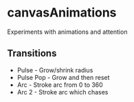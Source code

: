 # canvasAnimations
Experiments with animations and attention

## Transitions
- Pulse - Grow/shrink radius
- Pulse Pop - Grow and then reset
- Arc - Stroke arc from 0 to 360
- Arc 2 - Stroke arc which chases